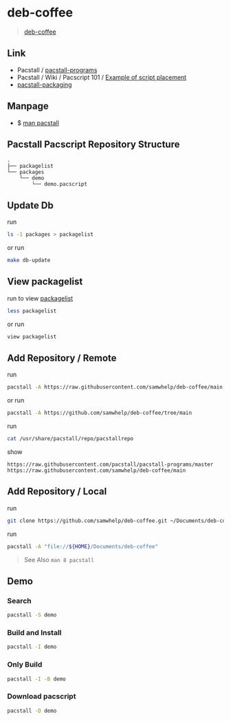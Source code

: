 

# deb-coffee

> [deb-coffee](https://samwhelp.github.io/deb-coffee/)




## Link

* Pacstall / [pacstall-programs](https://github.com/pacstall/pacstall-programs#pacstall-programs)
* Pacstall / Wiki / Pacscript 101 / [Example of script placement](https://github.com/pacstall/pacstall/wiki/Pacscript-101#pacscript-name)
* [pacstall-packaging](https://github.com/samwhelp/pacstall-packaging)




## Manpage

* $ [man pacstall](https://github.com/samwhelp/deb-coffee/blob/main/helper/share/manpage/pacstall.md#manpage)




## Pacstall Pacscript Repository Structure


```
.
├── packagelist
└── packages
    └── demo
        └── demo.pacscript
```


## Update Db

run

``` sh
ls -1 packages > packagelist
```

or run

``` sh
make db-update
```




## View packagelist

run to view [packagelist](packagelist)

``` sh
less packagelist
```

or run

``` sh
view packagelist
```




## Add Repository / Remote

run

``` sh
pacstall -A https://raw.githubusercontent.com/samwhelp/deb-coffee/main
```

or run

``` sh
pacstall -A https://github.com/samwhelp/deb-coffee/tree/main
```


run

``` sh
cat /usr/share/pacstall/repo/pacstallrepo
```

show

```
https://raw.githubusercontent.com/pacstall/pacstall-programs/master
https://raw.githubusercontent.com/samwhelp/deb-coffee/main
```




## Add Repository / Local

run

``` sh
git clone https://github.com/samwhelp/deb-coffee.git ~/Documents/deb-coffee
```


run

``` sh
pacstall -A "file://${HOME}/Documents/deb-coffee"
```

> See Also `man 8 pacstall`


## Demo

### Search

``` sh
pacstall -S demo
```

### Build and Install

``` sh
pacstall -I demo
```


### Only Build

``` sh
pacstall -I -B demo
```


### Download pacscript

``` sh
pacstall -D demo
```
